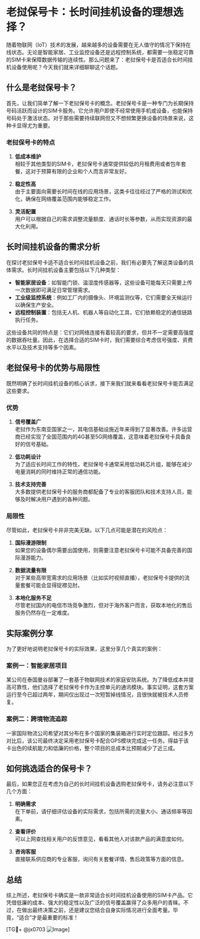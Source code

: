 # 老挝保号卡：长时间挂机设备的理想选择？

随着物联网（IoT）技术的发展，越来越多的设备需要在无人值守的情况下保持在线状态。无论是智能家居、工业监控设备还是远程控制系统，都需要一张稳定可靠的SIM卡来保障数据传输的连续性。那么问题来了：老挝保号卡是否适合长时间挂机设备使用呢？今天我们就来详细聊聊这个话题。

## 什么是老挝保号卡？

首先，让我们简单了解一下老挝保号卡的概念。老挝保号卡是一种专门为长期保持号码活跃而设计的SIM卡服务。它允许用户即使不经常使用手机或设备，也能保持号码处于激活状态。对于那些需要持续联网但又不想频繁更换设备的场景来说，这种卡显得尤为重要。

### 老挝保号卡的特点

1. **低成本维护**  
   相较于其他类型的SIM卡，老挝保号卡通常提供较低的月租费用或者包年套餐，这对于预算有限的企业和个人而言非常友好。
   
2. **稳定性高**  
   由于主要面向需要长时间在线的应用场景，这类卡往往经过了严格的测试和优化，确保在网络覆盖范围内能够稳定工作。
   
3. **灵活配置**  
   用户可以根据自己的需求调整流量额度、通话时长等参数，从而实现资源的最大化利用。

## 长时间挂机设备的需求分析

在探讨老挝保号卡适不适合长时间挂机设备之前，我们有必要先了解这类设备的具体需求。长时间挂机设备主要包括以下几种类型：

- **智能家居设备**：如智能门锁、温湿度传感器等，这些设备可能每天只需要上传一次数据即可满足日常管理需求。
- **工业级监控系统**：例如工厂内的摄像头、环境监测仪等，它们需要全天候运行以确保生产安全。
- **远程控制装置**：包括无人机、机器人等自动化工具，它们依赖稳定的通信链路执行任务。

这些设备共同的特点是：它们对网络连接有着较高的要求，但并不一定需要高强度的数据吞吐量。因此，在选择合适的SIM卡时，我们需要综合考虑信号强度、资费水平以及技术支持等多个因素。

## 老挝保号卡的优势与局限性

既然明确了长时间挂机设备的核心诉求，接下来我们就来看看老挝保号卡能否满足这些要求。

### 优势

1. **信号覆盖广**  
   老挝作为东南亚国家之一，其电信基础设施近年来得到了显著改善。许多运营商已经实现了全国范围内的4G甚至5G网络覆盖，这意味着老挝保号卡具备良好的信号基础。

2. **低功耗设计**  
   为了适应长时间工作的特性，老挝保号卡通常采用低功耗芯片组，能够在减少电量消耗的同时维持正常的通信功能。

3. **技术支持完善**  
   大多数提供老挝保号卡的服务商都配备了专业的客服团队和技术支持人员，能够及时解决用户遇到的各种问题。

### 局限性

尽管如此，老挝保号卡并非完美无缺。以下几点可能是潜在的风险点：

1. **国际漫游限制**  
   如果您的设备偶尔需要出国使用，则需要注意老挝保号卡可能不具备完善的国际漫游能力。

2. **数据流量有限**  
   对于某些高带宽需求的应用场景（比如实时视频直播），老挝保号卡提供的流量套餐可能会显得捉襟见肘。

3. **本地化服务不足**  
   尽管老挝国内的电信市场竞争激烈，但对于海外客户而言，获取本地化的售后服务仍然存在一定难度。

## 实际案例分享

为了更好地说明老挝保号卡的实际效果，这里分享几个真实的案例：

### 案例一：智能家居项目

某公司在泰国曼谷部署了一套基于物联网技术的家庭安防系统。为了降低成本并提高可靠性，他们选择了老挝保号卡作为主控单元的通讯模块。事实证明，这套方案运行至今已超过两年，期间仅出现过一次短暂掉线情况，且很快就被技术人员修复。

### 案例二：跨境物流追踪

一家国际物流公司希望对其分布在多个国家的集装箱进行实时定位跟踪。经过多方对比后，该公司最终决定采用老挝保号卡配合GPS模块完成这一任务。得益于该卡出色的续航能力和低廉的价格，整个项目的总成本比预期减少了近三成。

## 如何挑选适合的保号卡？

最后，如果您正在考虑为自己的长时间挂机设备选购老挝保号卡，请务必注意以下几个方面：

1. **明确需求**  
   在下单前，请仔细评估设备的实际需求，包括所需的流量大小、通话频率等因素。

2. **查看评价**  
   可以上网查找相关用户的反馈意见，看看其他人对该款产品的满意度如何。

3. **咨询客服**  
   直接联系供应商的专业客服，询问有关套餐详情、售后政策等方面的信息。

## 总结

综上所述，老挝保号卡确实是一款非常适合长时间挂机设备使用的SIM卡产品。它凭借低廉的成本、强大的稳定性以及广泛的信号覆盖赢得了众多用户的青睐。不过，在做出最终决策之前，还是建议您结合自身实际情况进行全面考量。毕竟，“适合”才是最重要的标准！

[TG💪+ @jx0703 ![Image](https://github.com/user-attachments/assets/dbca1d08-cadb-493c-b0ec-ad6f7a83f270)]